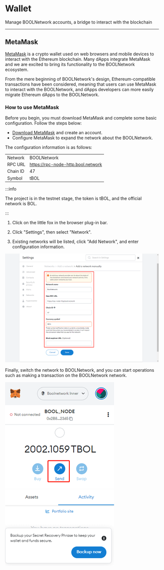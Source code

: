 # Wallet

Manage BOOLNetwork accounts, a bridge to interact with the blockchain

---

## MetaMask

[MetaMask](https://metamask.io/) is a crypto wallet used on web browsers and mobile devices to interact with the Ethereum blockchain. Many dApps integrate MetaMask and we are excited to bring its functionality to the BOOLNetwork ecosystem.

From the mere beginning of BOOLNetwork's design, Ethereum-compatible transactions have been considered, meaning that users can use MetaMask to interact with the BOOLNetwork, and dApps developers can more easily migrate Ethereum dApps to the BOOLNetwork.

### How to use MetaMask

Before you begin, you must download MetaMask and complete some basic configuration. Follow the steps below:

- [Download MetaMask](https://metamask.io/download/) and create an account.
- Configure MetaMask to expand the network about the BOOLNetwork.

The configuration information is as follows:

|          |                                    |
| -------- | ---------------------------------- |
| Network  | BOOLNetwork                        |
| RPC URL  | https://rpc-node-http.bool.network |
| Chain ID | 47                                 |
| Symbol   | tBOL                               |

:::info

The project is in the testnet stage, the token is tBOL, and the official network is BOL.

:::

1. Click on the little fox in the browser plug-in bar.

2. Click "Settings", then select "Network".

3. Existing networks will be listed, click "Add Network", and enter configuration information.

![metamask-network](/img/tools/metamask-network.png)

Finally, switch the network to BOOLNetwork, and you can start operations such as making a transaction on the BOOLNetwork network.

![metamask-transfer](/img/tools/metamask-transfer.png)
